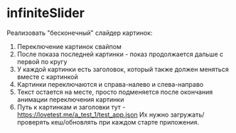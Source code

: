 # infiniteSlider

Реализовать "бесконечный" слайдер картинок:
 1. Переключение картинок свайпом
 2. После показа последней картинки - показ продолжается дальше с первой по кругу
 3. У каждой картинки есть заголовок, который также должен меняться вместе с картинкой
 4. Картинки переключаются и справа-налево и слева-направо
 5. Текст остается на месте, просто подменяется после окончания анимации переключения картинки
 6. Путь к картинкам и заголовки тут - https://lovetest.me/a_test_1/test_app.json
    Их нужно загружать/проверять кеш/обновлять при каждом старте приложения.
